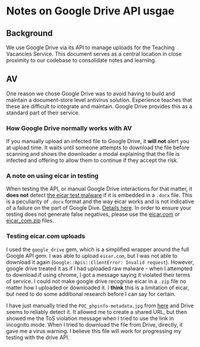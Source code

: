 # Notes on Google Drive API usgae

## Background

We use Google Drive via its API to manage uploads for the Teaching Vacancies Service. This document serves as a central
location in close proximity to our codebase to consolidate notes and learning. 

## AV 

One reason we chose Google Drive was to avoid having to build and maintain a document-store level antivirus solution.
Experience teaches that these are difficult to integrate and maintain. Google Drive provides this as a standard part of
their service.

### How Google Drive normally works with AV

If you manually upload an infected file to Google Drive, it **will not** alert you at upload time. It waits until
someone attempts to download the file before scanning and shows the downloader a modal explaining that the file is
infected and offering to allow them to continue if they accept the risk. 

### A note on using eicar in testing 

When testing the API, or manual Google Drive interactions for that matter, it **does not** detect [the eicar test
malware](https://www.eicar.org/?page_id=3950) if it is embedded in a `.docx` file. This is a peculiarity of `.docx`
format and the way eicar works and is not indicative of a failure on the part of Google Dive. [Details
here](https://community.mcafee.com/t5/Endpoint-Security-ENS/EICAR-file-detected-in-txt-but-not-in-doc-docx/m-p/606933).
In order to ensure your testing does not generate false negatives, please use the
[eicar.com](https://secure.eicar.org/eicar.com) or [eicar_com.zip](https://secure.eicar.org/eicar_com.zip) files.

### Testing eicar.com uploads

I used the `google_drive` gem, which is a simplified wrapper around the full Google API gem. I was able to upload
`eicar.com`, but I was not able to download it again (`Google::Apis::ClientError: Invalid request`). However, google
drive treated it as if I had uploaded raw malware - when I attempted to download if using chrome, I got a message saying
it violated their terms of service. I could not make google drive recognise eicar in a `.zip` file no matter how I
uploaded or downloaded it.  I **think** this is a limitation of eicar, but need to do some additional research before I
can say for certain. 

I have just manually tried the `POC_phpinfo-metadata.jpg` from
[here](https://github.com/fuzzdb-project/fuzzdb/tree/master/attack/file-upload/malicious-images) and Drive seems to
reliably detect it. It allowed me to create a shared URL, but then showed me the ToS violation message when I tried to
use the link in incognito mode. When I tried to download the file from Drive, directly, it gave me a virus warning. I
believe this file will work for progressing my testing with the drive API.
